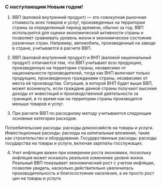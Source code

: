 ### С наступающим Новым годом! 

1) ВВП (валовой внутренний продукт) — это совокупная рыночная стоимость всех товаров и услуг, произведенных на территории страны за определенный период времени, обычно за год. ВВП используется для оценки экономической активности страны и позволяет сравнивать уровень жизни и экономическое состояние различных стран. Например, автомобиль, произведенный на заводе в стране, учитывается в расчете ВВП.

2) ВВП (валовой внутренний продукт) и ВНП (валовой национальный продукт) отличаются тем, что ВВП учитывает всю продукцию, произведенную на территории страны, независимо от национальности производителей, тогда как ВНП включает только продукцию, произведенную гражданами страны, независимо от места её производства. Ситуация, в которой ВНП будет выше ВВП, может возникнуть, если граждане данной страны получают высокие доходы от инвестиций и производственной деятельности за границей, в то время как на территории страны производится меньше товаров и услуг.

3) При расчете ВВП по расходному методу учитываются следующие основные категории расходов:

Потребительские расходы: расходы домохозяйств на товары и услуги.
Инвестиционные расходы: расходы на капитальные вложения, такие как строительство и оборудование.
Государственные расходы: расходы государства на товары и услуги, включая зарплаты госслужащих.

4) Учет инфляции важен при измерении роста экономики, поскольку инфляция может искажать реальное изменение уровня жизни. Реальный ВВП показывает экономический рост с учетом инфляции, позволяя увидеть, насколько действительно увеличилась производительность и благосостояние населения, а не просто рост цен на товары и услуги.

